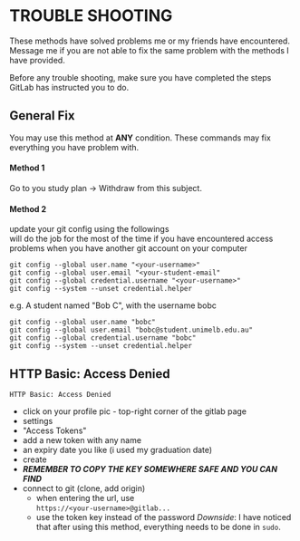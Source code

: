 # TROUBLE SHOOTING
These methods have solved problems me or my friends have encountered. Message me if you are not able to fix the same problem with the methods I have provided.

Before any trouble shooting, make sure you have completed the steps GitLab has instructed you to do.


## General Fix
You may use this method at **ANY** condition. These commands may fix everything you have problem with.

#### Method 1
Go to you study plan -> Withdraw from this subject.

#### Method 2
update your git config using the followings\
will do the job for the most of the time if you have encountered access problems when you have another git account on your computer
```
git config --global user.name "<your-username>"
git config --global user.email "<your-student-email"
git config --global credential.username "<your-username>"
git config --system --unset credential.helper
```
e.g. A student named "Bob C", with the username bobc
```
git config --global user.name "bobc"
git config --global user.email "bobc@student.unimelb.edu.au"
git config --global credential.username "bobc"
git config --system --unset credential.helper
```


## HTTP Basic: Access Denied
`HTTP Basic: Access Denied`
- click on your profile pic - top-right corner of the gitlab page
- settings
- "Access Tokens"
- add a new token with any name
- an expiry date you like (i used my graduation date)
- create
- ***REMEMBER TO COPY THE KEY SOMEWHERE SAFE AND YOU CAN FIND***
- connect to git (clone, add origin)
  - when entering the url, use \
    `https://<your-username>@gitlab...`
  - use the token key instead of the password
*Downside*: I have noticed that after using this method, everything needs to be done in `sudo`. 
